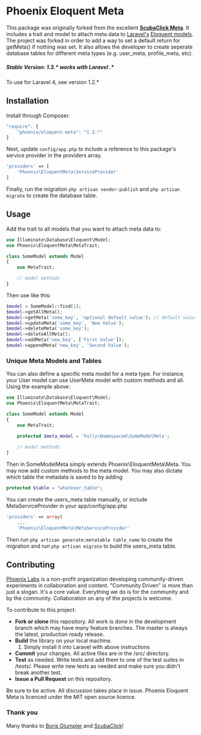 # Phoenix Eloquent Meta

This package was originally forked from the excellent **[ScubaClick Meta](https://github.com/ScubaClick/scubaclick-meta)**. It includes a trait and model to attach meta data to [Laravel's](http://laravel.com/) [Eloquent models](http://laravel.com/docs/eloquent). The project was forked in order to add a way to set a default return for getMeta() if nothing was set. It also allows the developer to create seperate database tables for different meta types (e.g. user_meta, profile_meta, etc).

##### Stable Version: 1.3.* works with Laravel .*
To use for Laravel 4, see version 1.2.*

## Installation

Install through Composer.

```js
"require": {
    "phoenix/eloquent-meta": "1.3.*"
}
```

Next, update `config/app.php` to include a reference to this package's service provider in the providers array.

```php
'providers' => [
    'Phoenix\EloquentMeta\ServiceProvider'
]
```

Finally, run the migration `php artisan vendor:publish` and `php artisan migrate` to create the database table.

## Usage

Add the trait to all models that you want to attach meta data to:

```php
use Illuminate\Database\Eloquent\Model;
use Phoenix\EloquentMeta\MetaTrait;

class SomeModel extends Model
{
    use MetaTrait;

    // model methods
}
```

Then use like this:

```php
$model = SomeModel::find(1);
$model->getAllMeta();
$model->getMeta('some_key', 'optional default value'); // default value only returned if no meta found.
$model->updateMeta('some_key', 'New Value');
$model->deleteMeta('some_key');
$model->deleteAllMeta();
$model->addMeta('new_key', ['First Value']);
$model->appendMeta('new_key', 'Second Value');
```

### Unique Meta Models and Tables

You can also define a specific meta model for a meta type. For instance, your User model can use UserMeta model with custom methods and all. Using the example above:

```php
use Illuminate\Database\Eloquent\Model;
use Phoenix\EloquentMeta\MetaTrait;

class SomeModel extends Model
{
    use MetaTrait;
    
    protected $meta_model = 'Fully\Namespaced\SomeModelMeta';

    // model methods
}
```
Then in SomeModelMeta simply extends Phoenix\EloquentMeta\Meta. You may now add custom methods to the meta model. You may also dictate which table the metadata is saved to by adding

```php
protected $table = "whatever_table";
```

You can create the users_meta table manually, or include MetaServiceProvider in your app/config/app.php
```php
'providers' => array(
    ...
    'Phoenix\EloquentMeta\MetaServiceProvider'
```
Then run ```php artisan generate:metatable table_name``` to create the migration and run ```php artisan migrate``` to build the users_meta table.

## Contributing
[Phoenix Labs](http://phoenixlabstech.org) is a non-profit organization developing community-driven experiments in collaboration and content. "Community Driven" is more than just a slogan. It's a core value. Everything we do is for the community and by the community. Collaboration on any of the projects is welcome.

To contribute to this project:
  * **Fork or clone** this repository. All work is done in the development branch which may have many feature branches. The master is always the latest, production ready release.
  * **Build** the library on your local machine.
    1. Simply install it into Laravel with above instructions
  * **Commit** your changes. All active files are in the /src/ directory.
  * **Test** as needed. Write tests and add them to one of the test suites in /tests/. Please write new tests as needed and make sure you didn't break another test.
  * **Issue a Pull Request** on this repository.
  
Be sure to be active. All discussion takes place in issue.
Phoenix Eloquent Meta is licenced under the MIT open source licence.

### Thank you
Many thanks to [Boris Glumpler](https://github.com/shabushabu) and [ScubaClick](https://github.com/ScubaClick)!
